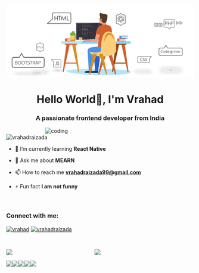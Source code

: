 ![Banner](https://github.com/vrahadraizada/vrahadraizada/blob/main/vr.gif)
<h1 align="center">Hello World👋, I'm Vrahad</h1>
<h3 align="center">A passionate frontend developer from India</h3>
<img align="right" width="400" alt="coding" src="https://pricode.io/wp-content/uploads/2019/04/gif-coder.gif" >

<p align="left"> <img src="https://komarev.com/ghpvc/?username=vrahadraizada&label=Profile%20views&color=0e75b6&style=flat" alt="vrahadraizada" /> </p>

- 🌱 I’m currently learning **React Native**

- 💬 Ask me about **MEARN**

- 📫 How to reach me **vrahadraizada99@gmail.com**

- ⚡ Fun fact **I am not funny**

<br>

<h3 align="left">Connect with me:</h3>
<p align="left">
<a href="https://linkedin.com/in/vrahad" target="blank"><img align="center" src="https://raw.githubusercontent.com/rahuldkjain/github-profile-readme-generator/master/src/images/icons/Social/linked-in-alt.svg" alt="vrahad" height="30" width="40" /></a>
<a href="https://www.leetcode.com/vrahadraizada" target="blank"><img align="center" src="https://raw.githubusercontent.com/rahuldkjain/github-profile-readme-generator/master/src/images/icons/Social/leet-code.svg" alt="vrahadraizada" height="30" width="40" /></a>
</p>

<br>

<!-- No Need to make Changes here in bottom-->
<p>
<img align="left" width="47%" src="https://github-readme-stats.vercel.app/api/top-langs/?username=vrahadraizada&layout=compact" />
<img align="left" width="47%" src="https://github-readme-stats.vercel.app/api?username=vrahadraizada&show_icons=true&theme=radical" />
</p>

<br> 

<p>
<img align="left" src="https://img.shields.io/badge/javascript-%23323330.svg?style=for-the-badge&logo=javascript&logoColor=%23F7DF1E" />
<img align="left" src="https://img.shields.io/badge/typescript-%23007ACC.svg?style=for-the-badge&logo=typescript&logoColor=white" />
<img align="left" src="https://img.shields.io/badge/Linux-FCC624?style=for-the-badge&logo=linux&logoColor=black" />
<img align="left" src="https://img.shields.io/badge/react-%2320232a.svg?style=for-the-badge&logo=react&logoColor=%2361DAFB" />
<img align="left" src="https://img.shields.io/badge/node.js-6DA55F?style=for-the-badge&logo=node.js&logoColor=white" />
</p>


